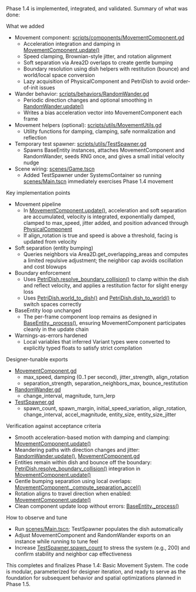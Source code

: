 Phase 1.4 is implemented, integrated, and validated. Summary of what was done:

What we added
- Movement component: [scripts/components/MovementComponent.gd](scripts/components/MovementComponent.gd)
  - Acceleration integration and damping in [MovementComponent.update()](scripts/components/MovementComponent.gd:41)
  - Speed clamping, Brownian-style jitter, and rotation alignment
  - Soft separation via Area2D overlaps to create gentle bumping
  - Boundary resolution using dish helpers with restitution (bounce) and world/local space conversion
  - Lazy acquisition of PhysicalComponent and PetriDish to avoid order-of-init issues
- Wander behavior: [scripts/behaviors/RandomWander.gd](scripts/behaviors/RandomWander.gd)
  - Periodic direction changes and optional smoothing in [RandomWander.update()](scripts/behaviors/RandomWander.gd:23)
  - Writes a bias acceleration vector into MovementComponent each frame
- Movement helpers (optional): [scripts/utils/MovementUtils.gd](scripts/utils/MovementUtils.gd)
  - Utility functions for damping, clamping, safe normalization and reflection
- Temporary test spawner: [scripts/utils/TestSpawner.gd](scripts/utils/TestSpawner.gd)
  - Spawns BaseEntity instances, attaches MovementComponent and RandomWander, seeds RNG once, and gives a small initial velocity nudge
- Scene wiring: [scenes/Game.tscn](scenes/Game.tscn)
  - Added TestSpawner under SystemsContainer so running [scenes/Main.tscn](scenes/Main.tscn) immediately exercises Phase 1.4 movement

Key implementation points
- Movement pipeline
  - In [MovementComponent.update()](scripts/components/MovementComponent.gd:41), acceleration and soft separation are accumulated, velocity is integrated, exponentially damped, clamped to max_speed, jitter added, and position advanced through [PhysicalComponent](scripts/components/PhysicalComponent.gd)
  - If align_rotation is true and speed is above a threshold, facing is updated from velocity
- Soft separation (entity bumping)
  - Queries neighbors via Area2D.get_overlapping_areas and computes a limited repulsive adjustment; the neighbor cap avoids oscillation and cost blowups
- Boundary enforcement
  - Uses [PetriDish.resolve_boundary_collision()](scripts/environments/PetriDish.gd:74) to clamp within the dish and reflect velocity, and applies a restitution factor for slight energy loss
  - Uses [PetriDish.world_to_dish()](scripts/environments/PetriDish.gd:98) and [PetriDish.dish_to_world()](scripts/environments/PetriDish.gd:101) to switch spaces correctly
- BaseEntity loop unchanged
  - The per-frame component loop remains as designed in [BaseEntity._process()](scripts/components/BaseEntity.gd:65), ensuring MovementComponent participates cleanly in the update chain
- Warnings-as-errors hardened
  - Local variables that inferred Variant types were converted to explicitly typed floats to satisfy strict compilation

Designer-tunable exports
- [MovementComponent.gd](scripts/components/MovementComponent.gd)
  - max_speed, damping (0..1 per second), jitter_strength, align_rotation
  - separation_strength, separation_neighbors_max, bounce_restitution
- [RandomWander.gd](scripts/behaviors/RandomWander.gd)
  - change_interval, magnitude, turn_lerp
- [TestSpawner.gd](scripts/utils/TestSpawner.gd)
  - spawn_count, spawn_margin, initial_speed_variation, align_rotation, change_interval, accel_magnitude, entity_size, entity_size_jitter

Verification against acceptance criteria
- Smooth acceleration-based motion with damping and clamping: [MovementComponent.update()](scripts/components/MovementComponent.gd:41)
- Meandering paths with direction changes and jitter: [RandomWander.update()](scripts/behaviors/RandomWander.gd:23), [MovementComponent.gd](scripts/components/MovementComponent.gd)
- Entities remain within dish and bounce off the boundary: [PetriDish.resolve_boundary_collision()](scripts/environments/PetriDish.gd:74) integration in [MovementComponent.update()](scripts/components/MovementComponent.gd:41)
- Gentle bumping separation using local overlaps: [MovementComponent._compute_separation_accel()](scripts/components/MovementComponent.gd:107)
- Rotation aligns to travel direction when enabled: [MovementComponent.update()](scripts/components/MovementComponent.gd:41)
- Clean component update loop without errors: [BaseEntity._process()](scripts/components/BaseEntity.gd:65)

How to observe and tune
- Run [scenes/Main.tscn](scenes/Main.tscn); TestSpawner populates the dish automatically
- Adjust MovementComponent and RandomWander exports on an instance while running to tune feel
- Increase [TestSpawner.spawn_count](scripts/utils/TestSpawner.gd) to stress the system (e.g., 200) and confirm stability and neighbor cap effectiveness

This completes and finalizes Phase 1.4: Basic Movement System. The code is modular, parameterized for designer iteration, and ready to serve as the foundation for subsequent behavior and spatial optimizations planned in Phase 1.5.